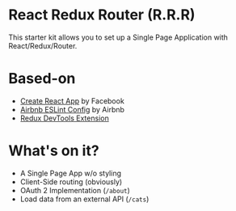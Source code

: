 # React Redux Router (R.R.R)

This starter kit allows you to set up a Single Page Application with React/Redux/Router.

# Based-on

- [Create React App](https://github.com/facebookincubator/create-react-app)  by Facebook
- [Airbnb ESLint Config](https://github.com/airbnb/javascript) by Airbnb
- [Redux DevTools Extension](https://github.com/zalmoxisus/redux-devtools-extension)

# What's on it?

- A Single Page App w/o styling
- Client-Side routing (obviously)
- OAuth 2 Implementation (`/about`)
- Load data from an external API (`/cats`)
